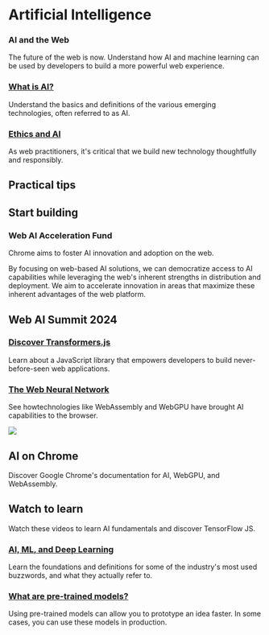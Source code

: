 # Artificial Intelligence

### AI and the Web

The future of the web is now. Understand how AI and machine learning can be used by developers to build a more powerful web experience.

### [What is AI?](https://web.dev/articles/ai-overview)

Understand the basics and definitions of the various emerging technologies, often referred to as AI.

### [Ethics and AI](https://web.dev/articles/ai-ethics)

As web practitioners, it's critical that we build new technology thoughtfully and responsibly.

## Practical tips

## Start building

### Web AI Acceleration Fund

Chrome aims to foster AI innovation and adoption on the web.

By focusing on web-based AI solutions, we can democratize access to AI capabilities while leveraging the web's inherent strengths in distribution and deployment. We aim to accelerate innovation in areas that maximize these inherent advantages of the web platform.

## Web AI Summit 2024

### [Discover Transformers.js](https://youtu.be/n18Lrbo8VU8&list=PLNYkxOF6rcIAEVKJ98bDkQRkwvO4grhnt)

Learn about a JavaScript library that empowers developers to build never-before-seen web applications.

### [The Web Neural Network](https://youtu.be/FoYBWzXCsmM&list=PLNYkxOF6rcIAEVKJ98bDkQRkwvO4grhnt)

See howtechnologies like WebAssembly and WebGPU have brought AI capabilities to the browser.

![](https://web.dev/static/explore/ai/chrome.svg)

## AI on Chrome

Discover Google Chrome's documentation for AI, WebGPU, and WebAssembly.

## Watch to learn

Watch these videos to learn AI fundamentals and discover TensorFlow JS.

### [AI, ML, and Deep Learning](https://www.youtube.com/watch?v=bOUfOOCFCrE&list=PLOU2XLYxmsILr3HQpqjLAUkIPa5EaZiui&index=4)

Learn the foundations and definitions for some of the industry's most used buzzwords, and what they actually refer to.

### [What are pre-trained models?](https://www.youtube.com/watch?v=iTlj3gMYzw8&list=PLOU2XLYxmsILr3HQpqjLAUkIPa5EaZiui&index=9)

Using pre-trained models can allow you to prototype an idea faster. In some cases, you can use these models in production.